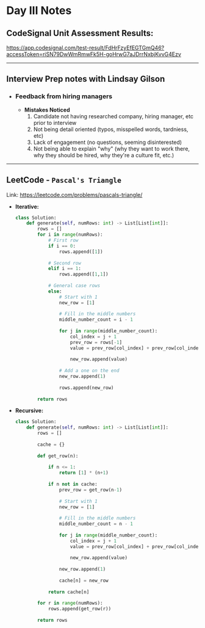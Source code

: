 # Day III Notes

## CodeSignal Unit Assessment Results: 
https://app.codesignal.com/test-result/FdHrFzyEfEGTGmQ46?accessToken=riSN79DwWmRmwFk5H-goHrwG7aJDrrNxbjKvvG4Ezv

---

## Interview Prep notes with Lindsay Gilson
- ### Feedback from hiring managers
    - **Mistakes Noticed**
        1. Candidate not having researched company, hiring manager, etc prior to interview
        2. Not being detail oriented (typos, misspelled words, tardniess, etc)
        3. Lack of engagement (no questions, seeming disinterested)
        4. Not being able to explain "why" (why they want to work there, why they should be hired, why they're a culture fit, etc.)

---

## LeetCode - `Pascal's Triangle`
Link: https://leetcode.com/problems/pascals-triangle/

- **Iterative:**
    ```py
    class Solution:
        def generate(self, numRows: int) -> List[List[int]]:
            rows = []
            for i in range(numRows):
                # First row
                if i == 0:
                    rows.append([1])
                
                # Second row
                elif i == 1:
                    rows.append([1,1])
                    
                # General case rows
                else:
                    # Start with 1
                    new_row = [1]
                    
                    # Fill in the middle numbers
                    middle_number_count = i - 1
                    
                    for j in range(middle_number_count):
                        col_index = j + 1
                        prev_row = rows[-1]
                        value = prev_row[col_index] + prev_row[col_index - 1]
                        
                        new_row.append(value)
                        
                    # Add a one on the end
                    new_row.append(1)
                    
                    rows.append(new_row)
                
            return rows
    ```
- **Recursive:**
    ```py
    class Solution:
        def generate(self, numRows: int) -> List[List[int]]:
            rows = []
            
            cache = {}
            
            def get_row(n):
                
                if n <= 1:
                    return [1] * (n+1)
                
                if n not in cache:
                    prev_row = get_row(n-1)
    ​
                    # Start with 1
                    new_row = [1]
    ​
                    # Fill in the middle numbers
                    middle_number_count = n - 1
    ​
                    for j in range(middle_number_count):
                        col_index = j + 1
                        value = prev_row[col_index] + prev_row[col_index - 1]
    ​
                        new_row.append(value)
    ​
                    new_row.append(1)
                    
                    cache[n] = new_row
                
                return cache[n]
                
            for r in range(numRows):
                rows.append(get_row(r))
                
            return rows
    ```
